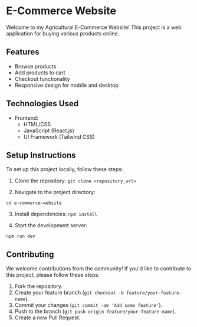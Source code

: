 # E-Commerce Website

Welcome to my Agricultural E-Commerce Website! This project is a web application for buying various products online.

## Features

- Browse products
- Add products to cart
- Checkout functionality
- Responsive design for mobile and desktop

## Technologies Used

- Frontend:
  - HTML/CSS
  - JavaScript (React.js)
  - UI Framework (Tailwind CSS)

## Setup Instructions

To set up this project locally, follow these steps:

1. Clone the repository:
   ```git clone <repository_url>```

2. Navigate to the project directory:

```cd e-commerce-website```

3. Install dependencies:
   ```npm install```

4. Start the development server:

```npm run dev```

## Contributing

We welcome contributions from the community! If you'd like to contribute to this project, please follow these steps:

1. Fork the repository.
2. Create your feature branch (`git checkout -b feature/your-feature-name`).
3. Commit your changes (`git commit -am 'Add some feature'`).
4. Push to the branch (`git push origin feature/your-feature-name`).
5. Create a new Pull Request.
